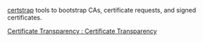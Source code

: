 
[certstrap](https://github.com/square/certstrap)
tools to bootstrap CAs, certificate requests, and signed certificates.

[Certificate Transparency : Certificate Transparency](https://certificate.transparency.dev/)
